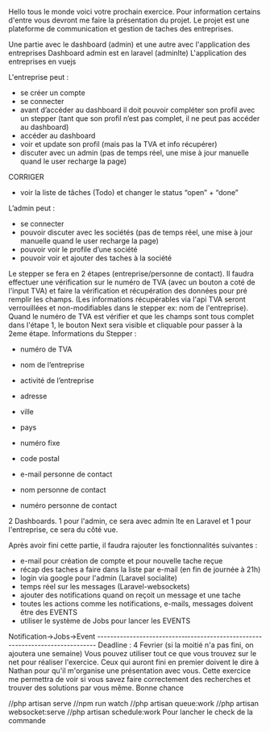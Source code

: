 Hello tous le monde voici votre prochain exercice. Pour information certains d'entre vous devront me faire la présentation du projet.
Le projet est une plateforme de communication et gestion de taches des entreprises.

Une partie avec le dashboard (admin) et une autre avec l'application des entreprises
Dashboard admin est en laravel (adminlte)
L'application des entreprises en vuejs




L'entreprise peut :
- se créer un compte
- se connecter
- avant d’accéder au dashboard il doit pouvoir compléter son profil avec un stepper (tant que son profil n’est pas complet, il ne peut pas accéder au dashboard)
- accéder au dashboard
- voir et update son profil (mais pas la TVA et info récupérer)
- discuter avec un admin (pas de temps réel, une mise à jour manuelle quand le user recharge la page)

CORRIGER
- voir la liste de tâches (Todo) et changer le status “open” + “done”




L’admin peut :
- se connecter
- pouvoir discuter avec les sociétés (pas de temps réel, une mise à jour manuelle quand le user recharge la page)
- pouvoir voir le profile d’une société
- pouvoir voir et ajouter des taches à la société






Le stepper se fera en 2 étapes (entreprise/personne de contact). Il faudra effectuer une vérification sur le numéro de TVA (avec un bouton a coté de l'input TVA) et faire la vérification et récupération des données pour pré remplir les champs. (Les informations récupérables via l'api TVA seront verrouillées et non-modifiables dans le stepper ex: nom de l'entreprise). Quand le numéro de TVA est vérifier et que les champs sont tous complet dans l'étape 1, le bouton Next sera visible et cliquable pour passer à la 2eme étape.
Informations du Stepper :
- numéro de TVA

- nom de l’entreprise
- activité de l’entreprise
- adresse
- ville
- pays
- numéro fixe
- code postal


- e-mail personne de contact
- nom personne de contact
- numéro personne de contact

2 Dashboards. 1 pour l'admin, ce sera avec admin lte en Laravel et 1 pour l'entreprise, ce sera du côté vue.


Après avoir fini cette partie, il faudra rajouter les fonctionnalités suivantes : 
- e-mail pour création de compte et pour nouvelle tache reçue
- récap des taches a faire dans la liste par e-mail (en fin de journée à 21h)
- login via google pour l'admin (Laravel socialite)
- temps réel sur les messages (Laravel-websockets)
- ajouter des notifications quand on reçoit un message et une tache
- toutes les actions comme les notifications, e-mails, messages doivent être des EVENTS
- utiliser le système de Jobs pour lancer les EVENTS

Notification->Jobs->Event
---------------------------‐--------------------------------------------------
Deadline : 4 Fevrier
(si la moitié n'a pas fini, on ajoutera une semaine)
Vous pouvez utiliser tout ce que vous trouvez sur le net pour réaliser l'exercice.
Ceux qui auront fini en premier doivent le dire à Nathan pour qu'il m'organise une présentation avec vous.
Cette exercice me permettra de voir si vous savez faire correctement des recherches et trouver des solutions par vous même. Bonne chance



//php artisan serve
//npm run watch
//php artisan queue:work
//php artisan websocket:serve
//php artisan schedule:work Pour lancher le check de la commande